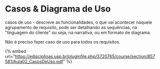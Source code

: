 # Casos & Diagrama de Uso

casos de uso - descreve as funcionalidades, o que vai acontecer naquele agrupamento de requisito, pode ser detalhando as sequências, na "linguagem do cliente" ou seja, na narrativa, ou em formato de diagrama.

Não é preciso fazer caso de uso para todos os requisitos.



{% embed url="https://edisciplinas.usp.br/pluginfile.php/3720765/course/section/857581/Aula02_CasosDeUso.pdf" %}
